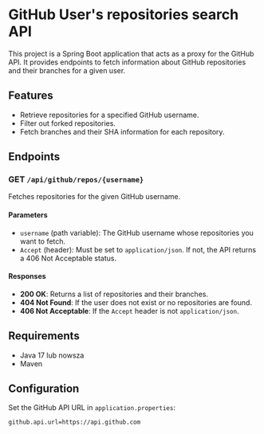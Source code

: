 # GitHub User's repositories search API

This project is a Spring Boot application that acts as a proxy for the GitHub API. It provides endpoints to fetch information about GitHub repositories and their branches for a given user.

## Features

- Retrieve repositories for a specified GitHub username.
- Filter out forked repositories.
- Fetch branches and their SHA information for each repository.

## Endpoints

### GET `/api/github/repos/{username}`

Fetches repositories for the given GitHub username.

#### Parameters

- `username` (path variable): The GitHub username whose repositories you want to fetch.
- `Accept` (header): Must be set to `application/json`. If not, the API returns a 406 Not Acceptable status.

#### Responses

- **200 OK**: Returns a list of repositories and their branches.
- **404 Not Found**: If the user does not exist or no repositories are found.
- **406 Not Acceptable**: If the `Accept` header is not `application/json`.

## Requirements

- Java 17 lub nowsza
- Maven

## Configuration

Set the GitHub API URL in `application.properties`:

```properties
github.api.url=https://api.github.com
